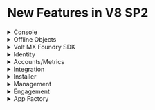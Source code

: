                           

New Features in V8 SP2
======================


<details close markdown="block"><summary>Console</summary>

*   Added support for versioning of Volt MX Foundry applications. For more information, refer [Volt MX Foundry Application Versioning](../../../../Foundry/voltmx_foundry_user_guide/Content/App_Versioning.md).    
*   Added support for viewing the published applications from the Environment page. For more information, refer [Viewing Applications Published to a Runtime Environment](../../../../Foundry/voltmx_foundry_user_guide/Content/Published_Apps-Environments.md).
    
*   Added support to improve the testing experience for Integration Service. For more information on new testing experience, refer [Integration Service Designer](../../../../Foundry/voltmx_foundry_user_guide/Content/Services.md#IntSD).
    
*   Added support for testing API proxy connector and importing API Proxy operations from an OpenAPI (Swagger) file. For more information, refer [Adding API Proxy](../../../../Foundry/voltmx_foundry_user_guide/Content/Services.md#AddingAPIProxy).
    
*   Publish reconfiguration support is extended to all Integration services. For more information, refer [Application Reconfiguration](../../../../Foundry/voltmx_foundry_user_guide/Content/App_ReConfig.md).
    
*   Added support that enables users with "Report Full Access" to run the reports without accessing the cloud.
    

</details>
<details close markdown="block"><summary>Offline Objects</summary>

*   Integrated offline enabled Objects API access through MVC models.
    
*   Added support for Service-Driven Objects (SDO) for Offline Objects. For more information, refer [Support for SDO from Offline Objects](../../../../Foundry/voltmx_foundry_user_guide/Content/ObjectsServices/Objectservices_Stage3.md#mapping-verbs-for-objects-for-service-driven-objects).
    
*   Added support for Sync Config Policies (Upload/Download). For detailed information, refer [Sync Configuration Policies](../../../../Foundry/offline_objects_user_guide/Content/SyncConfigPolicies.md).
    
*   Added support to download the binary data. For detailed information on downloading binary data, refer [Object getBinary](../../../../Foundry/offline_objectsapi_reference_guide/Content/ObjectgetBinary.md).
    
*   Added support to disable change tracking. For API information, refer [Offline Objects API Reference Guide](../../../../Foundry/offline_objectsapi_reference_guide/Content/Offline_Objects_API_Reference.md).
    
*   Added support to mark records for upload. For information on Mark for Upload API, refer [Object Mark for Upload](../../../../Foundry/offline_objectsapi_reference_guide/Content/Object_markForUpload.md).
    
*   Offline Objects support incremental metadata support. For information on Incremental setup API, refer [Object Incremental Setup](../../../../Foundry/offline_objectsapi_reference_guide/Content/Incremental_Setup.md).
    
*   Added support for cancelSync API. For API information, refer [Offline Objects API Reference Guide](../../../../Foundry/offline_objectsapi_reference_guide/Content/Offline_Objects_API_Reference.md).
    
*   Offline Objects now support upload cache. For information on Upload Cache, refer [Configuring Offline Objects Services Server](../../../../Foundry/offline_objects_gettingstarted/Content/offline_objects_server.md).
    
*   Offline Objects provide batching support for hierarchical data. For more information, refer [Batching Support .](../../../../Foundry/offline_objects_gettingstarted/Content/Batching.md)
    

</details>
<details close markdown="block"><summary>Volt MX Foundry SDK</summary>

*   Added binary support for S3 and File System (via NFS drive). For more information, refer [Binary APIs](../../../../Foundry/voltmx_foundry_user_guide/Content/VoltMXStudio/Binary_APIs.md).
    
*   Ability to cache the response of an Integration/Object/Identity/Logic Service is provided.
    
*   Added support to fetch client app properties configured in App Services.
    

</details>
<details close markdown="block"><summary>Identity</summary>

*   Added support to publish different identity service configurations to different environments in an account. . If you are accessing identity services directly, refer [Publishing of identity services to different environments](../../../../Foundry/voltmx_foundry_user_guide/Content/Publish.md) for additional parameters that needs to be passed.
    
*   Added support to HTTP message body integrity from Volt MX Foundry. For more information, refer [How to enable HTTP Message Body Integrity](../../../../Foundry/voltmx_foundry_user_guide/Content/ServiceConfig-Identiy-Apps.md).
    

</details>
<details close markdown="block"><summary>Accounts/Metrics</summary>

*   Added Web Application Firewall (WAF) support to Volt MX Foundry products.
    
*   Added support to optimize data load logic to increase performance.
    

</details>
<details close markdown="block"><summary>Integration</summary>

*   Enabled the support for testing services in Volt MX Foundry Starter Edition.
    
*   Added throttling support for [Object](../../../../Foundry/voltmx_foundry_user_guide/Content/ObjectsServices/Objectservices_Stage1.md#objectsthrottling) and [Orchestration](../../../../Foundry/voltmx_foundry_user_guide/Content/Orchestration.md#orchestthrottling) services.
    
*   Added support for dynamic loading of SSL certificates. For more information on SSL, refer [SSL Certificates](../../../../Foundry/vmf_integrationservice_admin_console_userguide/Content/SSL_Certificates.md).
    
*   Introduced real-time server monitoring in App Services. For more information, refer [Service Monitor](../../../../Foundry/vmf_integrationservice_admin_console_userguide/Content/Service_Monitor.md).
    
*   Enabled safe JavaScript in Volt MX Foundry Community Edition.  
    
*   Provision to access Identity scope parameters in Java and JavaScript Integration services. For more information, refer [Integration](../../../../Foundry/voltmx_foundry_user_guide/Content/Services.md).
    
*   Provision to enable General Data Protection Regulations (GDPR) of EU in App Services. For GDPR settings, refer [GDPR Policy](../../../../Foundry/vmf_integrationservice_admin_console_userguide/Content/Runtime_Configuration.md).  
    
*   Excel based modifiable CSV data files are exported from storage services.
    
*   Significant Improvement in publishing performance and added support of zero downtime during publishing.
    

</details>
<details close markdown="block"><summary>Installer</summary>

*   Offline Sync features are now available with Integration component using Offline Objects. For more information, refer [Offline Objects Getting Started Guide](../../../../Foundry/offline_objects_gettingstarted/Content/Offline_Objects_Getting_Started.md). Sync Services is deprecated as a separate component, and will be unselected by default in the Install Components Screen.
    
*   The new version of Apache Tomcat v8.5.28 is bundled with the installer. The new Tomcat version addresses security concerns highlighted in [http://tomcat.apache.org/security-8.html#Fixed\_in\_Apache\_Tomcat\_8.5.28](http://tomcat.apache.org/security-8.html#Fixed_in_Apache_Tomcat_8.5.28).
    
*   New version of Websphere v9 is supported for remote deployments.
    

</details>
<details close markdown="block"><summary>Management</summary>

*   Enterprise Appstore for Volt MX Foundry Community edition.
    
*   Automate JAR generate to do away with JAR commits for Launchpad.
    

</details>
<details close markdown="block"><summary>Engagement</summary>

*   Added support for cloud push processing optimizations.
    
*   **Importing Events** - The new feature enables the admin to perform insert, update/insert, and delete all & insert of events in Volt MX Engagement Server. The feature helps the user to do a bulk import of events (for Cloud version only).
    
*   **Retain Event Registration ID** - While importing events, the new feature enable to retain the existing event ID (19 digits) in the system if needed (for Cloud version only).
    
*   **Importing Templates (Push, SMS, email, and Pass)** - The new feature enables the admin to perform insert, update/insert, and delete all and insert of templates in Volt MX Engagement Server. The feature helps the user to do a bulk import of templates (for Cloud version only).
    
*   **Role-based Custom Attribute Creation Permission** - The user can add a custom user attribute only if the Admin has assigned the following permissions (for Cloud version only):
    
    *   ROLE\_CONFIGURATIONS
        
    *   ROLE\_CREATE\_ATTRIBUTES
        
*   SQL performance enhancements in Engagement server (cloud and on-prem).
    

</details>
<details close markdown="block"><summary>App Factory</summary>

*   Added support for Custom Hooks. For more information, refer [Running CustomHooks](../../../../Foundry/voltmx_appfactory_user_guide/Content/CustomHooks.md).
    
*   Added capabilities for better debugging. For more information, refer [Troubleshooting](../../../../Foundry/voltmx_appfactory_user_guide/Content/Troubleshooting.md).
